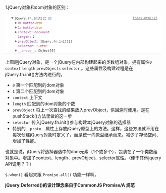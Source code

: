 1.jQuery对象和dom对象的区别：

![fff](jquery_object.png)

上图是jQuery对象，是一个jQuery在内部构建起来的类数组对象。拥有属性`0` `context` `length`  `prevObjects` `selector` 。这些属性及构建过程是在jQuery.fn.init()方法内进行的。

- `0` 第一个匹配到的dom对象
- `1` 第二个匹配到的dom对象
- `context` 上下文
- `length` 匹配到的dom对象的个数
- `prevObject` 将上一次查找的结果放入prevObject，供回溯时使用。是在pushStack()方法里做的这一步
- `selector` 传入jQuery.fn.init()参与构建本jQuery对象的选择器
- 特别的`__proto__`属性上存放jQuery原型上的方法。这样，这些方法就不用在每次创建jQuery对象时定义了，而是统一向原型继承而来。减少了存储空间、增加了性能。

也就是说，jQuery将选择器选中的dom元素（1个或多个），包装在了一个类数组对象中。增加了context、length、prevObject、selector属性。（便于其他jquery API调用？？）


`$.when()` 看起来跟 `Promise.all()` 功能一样啊。

**jQuery.Deferred()的设计理念来自于CommonJS Promise/A 规范**
